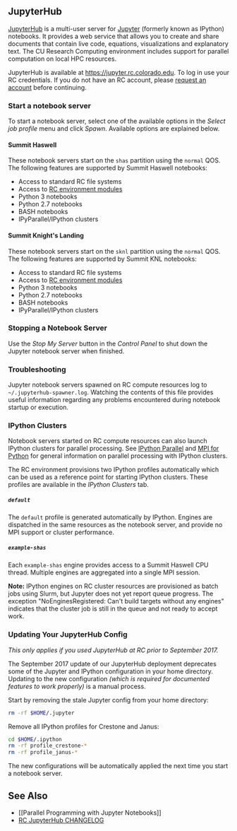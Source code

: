 ## JupyterHub

[JupyterHub](https://jupyterhub.readthedocs.org/en/latest/) is a
multi-user server for [Jupyter](https://jupyter.org/) (formerly known
as IPython) notebooks. It provides a web service that allows you to
create and share documents that contain live code, equations,
visualizations and explanatory text. The CU Research Computing
environment includes support for parallel computation on local HPC
resources.

JupyterHub is available at https://jupyter.rc.colorado.edu. To log in
use your RC credentials. If you do not have an RC account, please
[request an
account](https://rcamp.rc.colorado.edu/accounts/account-request/create/organization)
before continuing.

### Start a notebook server

To start a notebook server, select one of the available options in the
_Select job profile_ menu and click _Spawn_. Available options are
explained below.

#### Summit Haswell

These notebook servers start on the `shas` partition using the
`normal` QOS. The following features are supported by Summit Haswell
notebooks:

* Access to standard RC file systems
* Access to [RC environment modules](../compute/modules.html)
* Python 3 notebooks
* Python 2.7 notebooks
* BASH notebooks
* IPyParallel/IPython clusters

#### Summit Knight's Landing

These notebook servers start on the `sknl` partition using the
`normal` QOS. The following features are supported by Summit KNL
notebooks:

* Access to standard RC file systems
* Access to [RC environment modules](../compute/modules.html)
* Python 3 notebooks
* Python 2.7 notebooks
* BASH notebooks
* IPyParallel/IPython clusters

### Stopping a Notebook Server

Use the _Stop My Server_ button in the _Control Panel_ to shut down
the Jupyter notebook server when finished.

### Troubleshooting

Jupyter notebook servers spawned on RC compute resources log to
`~/.jupyterhub-spawner.log`. Watching the contents of this file
provides useful information regarding any problems encountered during
notebook startup or execution.

### IPython Clusters

Notebook servers started on RC compute resources can also launch
IPython clusters for parallel processing. See [IPython
Parallel](http://ipyparallel.readthedocs.org/en/latest/) and [MPI for
Python](https://mpi4py.readthedocs.io/en/stable/) for general information on
parallel processing with IPython clusters.

The RC environment provisions two IPython profiles automatically which
can be used as a reference point for starting IPython clusters. These
profiles are available in the _IPython Clusters_ tab.

##### `default`

The `default` profile is generated automatically by IPython. Engines
are dispatched in the same resources as the notebook server, and
provide no MPI support or cluster performance.

##### `example-shas`

Each `example-shas` engine provides access to a Summit Haswell CPU
thread. Multiple engines are aggregated into a single MPI session.

**Note:** IPython engines on RC cluster resources are provisioned as
batch jobs using Slurm, but Jupyter does not yet report queue
progress. The exception "NoEnginesRegistered: Can't build targets
without any engines" indicates that the cluster job is still in the
queue and not ready to accept work.

### Updating Your JupyterHub Config

_This only applies if you used JupyterHub at RC prior to September
2017._

The September 2017 update of our JupyterHub deployment deprecates some
of the Jupyter and IPython configuration in your home
directory. Updating to the new configuration _(which is required for
documented features to work properly)_ is a manual process.

Start by removing the stale Jupyter config from your home directory:

```bash
rm -rf $HOME/.jupyter
```

Remove all IPython profiles for Crestone and Janus:

```bash
cd $HOME/.ipython
rm -rf profile_crestone-*
rm -rf profile_janus-*
```

The new configurations will be automatically applied the next time you
start a notebook server.

## See Also

* [[Parallel Programming with Jupyter Notebooks]]
* [RC JupyterHub CHANGELOG](jupyterhub/CHANGELOG.html)

